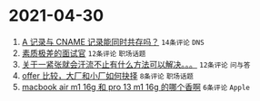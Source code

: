 # 2021-04-30

1. [A 记录与 CNAME 记录能同时共存吗？](https://www.v2ex.com/t/774248) `14条评论` `DNS`
1. [素质极差的面试官](https://www.v2ex.com/t/774254) `12条评论` `职场话题`
1. [关于一紧张就会汗流不止有什么方法可以解决。。。](https://www.v2ex.com/t/774253) `12条评论` `问与答`
1. [offer 比较，大厂和小厂如何抉择](https://www.v2ex.com/t/774252) `8条评论` `职场话题`
1. [macbook air m1 16g 和 pro 13 m1 16g 的哪个香啊](https://www.v2ex.com/t/774261) `6条评论` `Apple`
